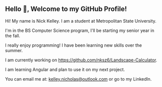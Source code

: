## Hello 👋, Welcome to my GitHub Profile!

Hi! My name is Nick Kelley. I am a student at Metropolitan State University.

I'm in the BS Computer Science program, I'll be starting my senior year in the fall. 

I really enjoy programming! I have been learning new skills over the summer.

I am currently working on https://github.com/nksz6/Landscape-Calculator.

I am learning Angular and plan to use it on my next project.

You can email me at: kelley.nicholas@outlook.com or go to my LinkedIn.



<!--
**nksz6/nksz6* is a ✨ _special_ ✨ repository because its `README.md` (this file) appears on your GitHub profile.

Here are some ideas to get you started:

- 🔭 I’m currently working on ...
- 🌱 I’m currently learning ...
- 👯 I’m looking to collaborate on ...
- 🤔 I’m looking for help with ...
- 💬 Ask me about ...
- 📫 How to reach me: ...
- 😄 Pronouns: ...
- ⚡ Fun fact: ...
-->
